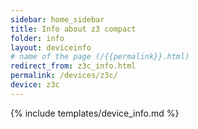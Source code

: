 ```yaml
---
sidebar: home_sidebar
title: Info about z3 compact
folder: info
layout: deviceinfo
# name of the page (/{{permalink}}.html)
redirect_from: z3c_info.html
permalink: /devices/z3c/
device: z3c
---
```

{% include templates/device_info.md %}
